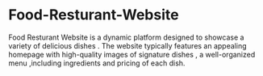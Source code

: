 # Food-Resturant-Website
Food Resturant Website is a dynamic platform designed to showcase a variety of delicious dishes . The website typically features an appealing homepage with high-quality images of signature dishes , a well-organized menu  ,including ingredients and pricing of each dish.

